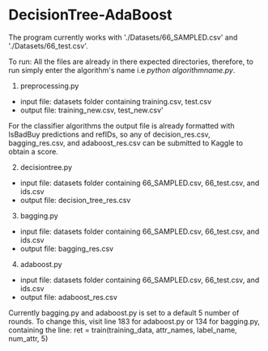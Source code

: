 DecisionTree-AdaBoost
=====================

The program currently works with './Datasets/66_SAMPLED.csv' and './Datasets/66_test.csv'.

To run: 
All the files are already in there expected directories, therefore, to run simply enter the algorithm's name i.e *python algorithmname.py*. 

1. preprocessing.py
  * input file: datasets folder containing training.csv, test.csv
  * output file: training_new.csv, test_new.csv'
  
For the classifier algorithms the output file is already formatted with IsBadBuy predictions and refIDs, so any of decision_res.csv, bagging_res.csv, and adaboost_res.csv can be submitted to Kaggle to obtain a score.
  
2. decisiontree.py
  * input file: datasets folder containing 66_SAMPLED.csv, 66_test.csv, and ids.csv
  * output file: decision_tree_res.csv

3. bagging.py
  * input file: datasets folder containing 66_SAMPLED.csv, 66_test.csv, and ids.csv
  * output file: bagging_res.csv

4. adaboost.py
  * input file: datasets folder containing 66_SAMPLED.csv, 66_test.csv, and ids.csv
  * output file: adaboost_res.csv
  
Currently bagging.py and adaboost.py is set to a default 5 number of rounds. To change this, visit line 183 for adaboost.py or 134 for bagging.py, containing the line:
ret = train(training_data, attr_names, label_name, num_attr, 5)
